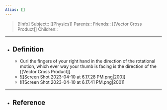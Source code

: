 ```yaml
---
Alias: []
---
```

> [!Info]
> Subject:: [[Physics]]
> Parents:: 
> Friends:: [[Vector Cross Product]]
> Children:: 
---
- ## Definition
	- Curl the fingers of your right hand in the direction of the rotational motion, which ever way your thumb is facing is the direction of the [[Vector Cross Product]].
	- ![[Screen Shot 2023-04-10 at 6.17.28 PM.png|200]]
	- ![[Screen Shot 2023-04-10 at 6.17.41 PM.png|200]]
---
- ## Reference